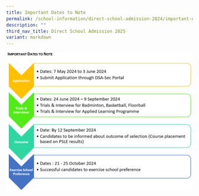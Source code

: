 ```yaml
---
title: Important Dates to Note
permalink: /school-information/direct-school-admission-2024/important-dates-to-note/
description: ""
third_nav_title: Direct School Admission 2025
variant: markdown
---
```

![DSA_Important_Dates_2024](/images/DSA_Important_Dates_2024.png)